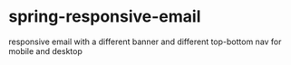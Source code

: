 # spring-responsive-email
responsive email with a different banner and different top-bottom nav for mobile and desktop
